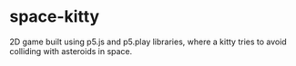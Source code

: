 # space-kitty
2D game built using p5.js and p5.play libraries, where a kitty tries to avoid colliding with asteroids in space.
